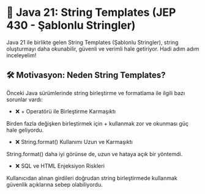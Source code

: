 # 🚀 Java 21: String Templates (JEP 430 - Şablonlu Stringler)
Java 21 ile birlikte gelen String Templates (Şablonlu Stringler), string oluşturmayı daha okunabilir, güvenli ve verimli hale getiriyor. Hadi adım adım inceleyelim!

## 🛠️ Motivasyon: Neden String Templates?

Önceki Java sürümlerinde string birleştirme ve formatlama ile ilgili bazı sorunlar vardı:

- ❌ + Operatörü ile Birleştirme Karmaşıktı

Birden fazla değişken birleştirmek için + kullanmak zor ve okunması güç hale geliyordu.
- ❌ String.format() Kullanımı Uzun ve Karmaşıktı

String.format() daha iyi görünse de, uzun ve hataya açık bir yöntemdi.
- ❌ SQL ve HTML Enjeksiyon Riskleri

Kullanıcıdan alınan girdileri doğrudan string birleştirmede kullanmak güvenlik açıklarına sebep olabiliyordu.